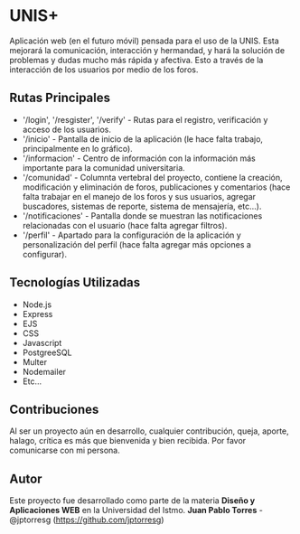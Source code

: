 # UNIS+


Aplicación web (en el futuro móvil) pensada para el uso de la UNIS. Esta mejorará la comunicación, interacción y hermandad, y hará la solución de problemas y dudas mucho más rápida y afectiva. Esto a través de la interacción de los usuarios por medio de los foros.


## Rutas Principales

- '/login', '/resgister', '/verify' - Rutas para el registro, verificación y acceso de los usuarios.
- '/inicio' - Pantalla de inicio de la aplicación (le hace falta trabajo, principalmente en lo gráfico).
- '/informacion' - Centro de información con la información más importante para la comunidad universitaria.
- '/comunidad' - Columnta vertebral del proyecto, contiene la creación, modificación y eliminación de foros, publicaciones y comentarios (hace falta trabajar en el manejo de los foros y sus usuarios, agregar buscadores, sistemas de reporte, sistema de mensajería, etc...).
- '/notificaciones' - Pantalla donde se muestran las notificaciones relacionadas con el usuario (hace falta agregar filtros).
- '/perfil' - Apartado para la configuración de la aplicación y personalización del perfil (hace falta agregar más opciones a configurar).


## Tecnologías Utilizadas

- Node.js
- Express
- EJS
- CSS
- Javascript
- PostgreeSQL
- Multer
- Nodemailer
- Etc...


## Contribuciones

Al ser un proyecto aún en desarrollo, cualquier contribución, queja, aporte, halago, crítica es más que bienvenida y bien recibida. Por favor comunicarse con mi persona.


## Autor

Este proyecto fue desarrollado como parte de la materia **Diseño y Aplicaciones WEB** en la Universidad del Istmo.
**Juan Pablo Torres** - @jptorresg (https://github.com/jptorresg)
